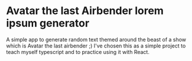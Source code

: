 # Avatar the last Airbender lorem ipsum generator
A simple app to generate random text themed around the beast of a show which is Avatar the last airbender ;) 
I've chosen this as a simple project to teach myself typescript and to practice using it with React.